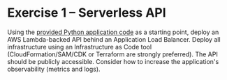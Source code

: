 # Exercise 1 – Serverless API

Using the [provided Python application code](fortune_handler/) as a starting point, deploy an AWS Lambda-backed API behind an Application Load Balancer. Deploy all infrastructure using an Infrastructure as Code tool (CloudFormation/SAM/CDK or Terraform are strongly preferred). The API should be publicly accessible. Consider how to increase the application's observability (metrics and logs).
